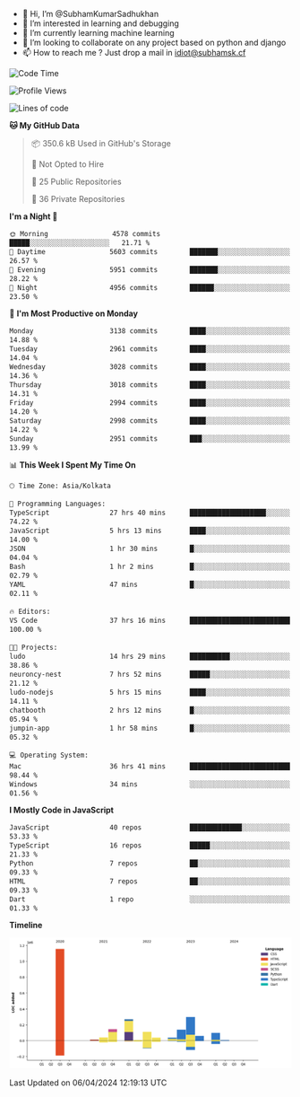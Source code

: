 - 👋 Hi, I’m @SubhamKumarSadhukhan
- 👀 I’m interested in learning and debugging
- 🌱 I’m currently learning machine learning
- 💞️ I’m looking to collaborate on any project based on python and django
- 📫 How to reach me ?
      Just drop a mail in idiot@subhamsk.cf

<!---
SubhamKumarSadhukhan/SubhamKumarSadhukhan is a ✨ special ✨ repository because its `README.md` (this file) appears on your GitHub profile.
You can click the Preview link to take a look at your changes.
--->


<!--START_SECTION:waka-->
![Code Time](http://img.shields.io/badge/Code%20Time-2%2C094%20hrs%2051%20mins-blue)

![Profile Views](http://img.shields.io/badge/Profile%20Views-0-blue)

![Lines of code](https://img.shields.io/badge/From%20Hello%20World%20I%27ve%20Written-2.4%20million%20lines%20of%20code-blue)

**🐱 My GitHub Data** 

> 📦 350.6 kB Used in GitHub's Storage 
 > 
> 🚫 Not Opted to Hire
 > 
> 📜 25 Public Repositories 
 > 
> 🔑 36 Private Repositories 
 > 
**I'm a Night 🦉** 

```text
🌞 Morning                4578 commits        █████░░░░░░░░░░░░░░░░░░░░   21.71 % 
🌆 Daytime                5603 commits        ███████░░░░░░░░░░░░░░░░░░   26.57 % 
🌃 Evening                5951 commits        ███████░░░░░░░░░░░░░░░░░░   28.22 % 
🌙 Night                  4956 commits        ██████░░░░░░░░░░░░░░░░░░░   23.50 % 
```
📅 **I'm Most Productive on Monday** 

```text
Monday                   3138 commits        ████░░░░░░░░░░░░░░░░░░░░░   14.88 % 
Tuesday                  2961 commits        ████░░░░░░░░░░░░░░░░░░░░░   14.04 % 
Wednesday                3028 commits        ████░░░░░░░░░░░░░░░░░░░░░   14.36 % 
Thursday                 3018 commits        ████░░░░░░░░░░░░░░░░░░░░░   14.31 % 
Friday                   2994 commits        ████░░░░░░░░░░░░░░░░░░░░░   14.20 % 
Saturday                 2998 commits        ████░░░░░░░░░░░░░░░░░░░░░   14.22 % 
Sunday                   2951 commits        ███░░░░░░░░░░░░░░░░░░░░░░   13.99 % 
```


📊 **This Week I Spent My Time On** 

```text
🕑︎ Time Zone: Asia/Kolkata

💬 Programming Languages: 
TypeScript               27 hrs 40 mins      ███████████████████░░░░░░   74.22 % 
JavaScript               5 hrs 13 mins       ████░░░░░░░░░░░░░░░░░░░░░   14.00 % 
JSON                     1 hr 30 mins        █░░░░░░░░░░░░░░░░░░░░░░░░   04.04 % 
Bash                     1 hr 2 mins         █░░░░░░░░░░░░░░░░░░░░░░░░   02.79 % 
YAML                     47 mins             █░░░░░░░░░░░░░░░░░░░░░░░░   02.11 % 

🔥 Editors: 
VS Code                  37 hrs 16 mins      █████████████████████████   100.00 % 

🐱‍💻 Projects: 
ludo                     14 hrs 29 mins      ██████████░░░░░░░░░░░░░░░   38.86 % 
neuroncy-nest            7 hrs 52 mins       █████░░░░░░░░░░░░░░░░░░░░   21.12 % 
ludo-nodejs              5 hrs 15 mins       ████░░░░░░░░░░░░░░░░░░░░░   14.11 % 
chatbooth                2 hrs 12 mins       █░░░░░░░░░░░░░░░░░░░░░░░░   05.94 % 
jumpin-app               1 hr 58 mins        █░░░░░░░░░░░░░░░░░░░░░░░░   05.32 % 

💻 Operating System: 
Mac                      36 hrs 41 mins      █████████████████████████   98.44 % 
Windows                  34 mins             ░░░░░░░░░░░░░░░░░░░░░░░░░   01.56 % 
```

**I Mostly Code in JavaScript** 

```text
JavaScript               40 repos            █████████████░░░░░░░░░░░░   53.33 % 
TypeScript               16 repos            █████░░░░░░░░░░░░░░░░░░░░   21.33 % 
Python                   7 repos             ██░░░░░░░░░░░░░░░░░░░░░░░   09.33 % 
HTML                     7 repos             ██░░░░░░░░░░░░░░░░░░░░░░░   09.33 % 
Dart                     1 repo              ░░░░░░░░░░░░░░░░░░░░░░░░░   01.33 % 
```



**Timeline**

![Lines of Code chart](https://raw.githubusercontent.com/SubhamKumarSadhukhan/SubhamKumarSadhukhan/main/assets/bar_graph.png)


 Last Updated on 06/04/2024 12:19:13 UTC
<!--END_SECTION:waka-->
